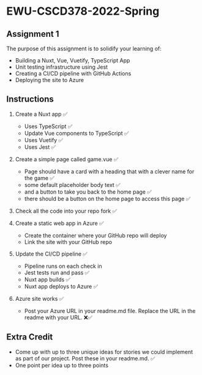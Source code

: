 # EWU-CSCD378-2022-Spring

## Assignment 1

The purpose of this assignment is to solidify your learning of:

- Building a Nuxt, Vue, Vuetify, TypeScript App
- Unit testing infrastructure using Jest
- Creating a CI/CD pipeline with GitHub Actions
- Deploying the site to Azure

## Instructions

1. Create a Nuxt app ✅
   - Uses TypeScript ✅
   - Update Vue components to TypeScript ✅
   - Uses Vuetify ✅
   - Uses Jest ✅

3. Create a simple page called game.vue ✅
   - Page should have a card with a heading that with a clever name for the game ✅
   - some default placeholder body text ✅
   - and a button to take you back to the home page ✅
   - there should be a button on the home page to access this page ✅

4. Check all the code into your repo fork ✅

5. Create a static web app in Azure ✅
   - Create the container where your GitHub repo will deploy
   - Link the site with your GitHub repo

6. Update the CI/CD pipeline ✅
   - Pipeline runs on each check in
   - Jest tests run and pass ✅
   - Nuxt app builds ✅
   - Nuxt app deploys to Azure ✅

7. Azure site works ✅
   - Post your Azure URL in your readme.md file. Replace the URL in the readme with your URL. ❌✅

## Extra Credit

- Come up with up to three unique ideas for stories we could implement as part of our project. Post these in your readme.md. ✅
- One point per idea up to three points
